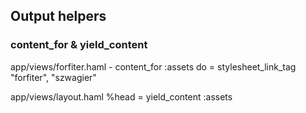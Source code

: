 ## Output helpers

### content_for & yield_content

app/views/forfiter.haml
    - content_for :assets do 
      = stylesheet_link_tag "forfiter", "szwagier"

app/views/layout.haml
    %head
      = yield_content :assets
